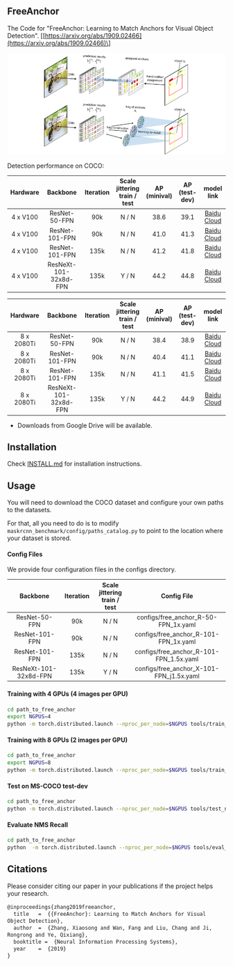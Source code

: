 ## FreeAnchor

The Code for "FreeAnchor: Learning to Match Anchors for Visual Object Detection". \[[https://arxiv.org/abs/1909.02466](https://arxiv.org/abs/1909.02466)\]

![architecture](architecture.png)

Detection performance on COCO:

| Hardware | Backbone | Iteration | Scale jittering<br>train / test | AP<br>(minival) | AP<br>(test-dev) | model link |
| :--------: | :--------------------: | :---: | :-------: | :--: | :--: | :------------------------: |
| 4  x  V100 | ResNet-50-FPN          |   90k |   N / N   | 38.6 | 39.1 | [Baidu Cloud](https://pan.baidu.com/s/1ST2nv4s48voofWqwUUwHhw#/)                                                  |
| 4  x  V100 | ResNet-101-FPN         |   90k |   N / N   | 41.0 | 41.3 | [Baidu Cloud](https://pan.baidu.com/s/1Lfg1Wt0Et60QSP1pU3iLRQ#/)                                                  |
| 4  x  V100 | ResNet-101-FPN         |  135k |   N / N   | 41.2 | 41.8 | [Baidu Cloud](https://pan.baidu.com/s/1ekr8thnlPmPqxGVjGaUQZg#/)                                                  |
| 4  x  V100 | ResNeXt-101-32x8d-FPN  |  135k |   Y / N   | 44.2 | 44.8 | [Baidu Cloud](https://pan.baidu.com/s/14UpeLSL8SNVZZUnsVKMnDQ#/)                                                  |

| Hardware | Backbone | Iteration | Scale jittering<br>train / test | AP<br>(minival) | AP<br>(test-dev) | model link |
| :--------: | :--------------------: | :---: | :-------: | :--: | :--: | :------------------------: |
| 8 x 2080Ti | ResNet-50-FPN          |   90k |   N / N   | 38.4 | 38.9 | [Baidu Cloud](https://pan.baidu.com/s/1p2hnZPPJvtHCgntUZe2SvA#/)                                                  |
| 8 x 2080Ti | ResNet-101-FPN         |   90k |   N / N   | 40.4 | 41.1 | [Baidu Cloud](         https://pan.baidu.com/s/1Tz5-flBPLenV9T9vkQIhBg#/)                                                  |
| 8 x 2080Ti | ResNet-101-FPN         |  135k |   N / N   | 41.1 | 41.5 | [Baidu Cloud](https://pan.baidu.com/s/1efjzVT0y1HDUAUEaaZ8YLg#/)                                                  |
| 8 x 2080Ti | ResNeXt-101-32x8d-FPN  |  135k |   Y / N   | 44.2 | 44.9 | [Baidu Cloud](      https://pan.baidu.com/s/18NHsQb-ZBRS4Xcfxfmsuyw#/)                                                  |

* Downloads from Google Drive will be available.

## Installation 
Check [INSTALL.md](INSTALL.md) for installation instructions.

## Usage
You will need to download the COCO dataset and configure your own paths to the datasets.

For that, all you need to do is to modify `maskrcnn_benchmark/config/paths_catalog.py` to point to the location where your dataset is stored.

#### Config Files
We provide four configuration files in the configs directory.

| Backbone | Iteration | Scale jittering<br>train / test | Config File |  
| :-----: | :---: | :---: | :----------: |
| ResNet-50-FPN    |   90k |   N / N  | configs/free_anchor_R-50-FPN_1x.yaml      | 
| ResNet-101-FPN   |   90k |   N / N  | configs/free_anchor_R-101-FPN_1x.yaml     | 
| ResNet-101-FPN   |  135k |   N / N  | configs/free_anchor_R-101-FPN_1.5x.yaml   | 
| ResNeXt-101-32x8d-FPN  |  135k |   Y / N  | configs/free_anchor_X-101-FPN_j1.5x.yaml  | 


#### Training with 4 GPUs (4 images per GPU)

```bash
cd path_to_free_anchor
export NGPUS=4
python -m torch.distributed.launch --nproc_per_node=$NGPUS tools/train_net.py --config-file "path/to/config/file.yaml"
```

#### Training with 8 GPUs (2 images per GPU)

```bash
cd path_to_free_anchor
export NGPUS=8
python -m torch.distributed.launch --nproc_per_node=$NGPUS tools/train_net.py --config-file "path/to/config/file.yaml"
```

#### Test on MS-COCO test-dev

```bash
cd path_to_free_anchor
python -m torch.distributed.launch --nproc_per_node=$NGPUS tools/test_net.py --config-file "path/to/config/file.yaml" MODEL.WEIGHT "path/to/.pth file" DATASETS.TEST "('coco_test-dev',)"
```

#### Evaluate NMS Recall

```bash
cd path_to_free_anchor
python  -m torch.distributed.launch --nproc_per_node=$NGPUS tools/eval_NR.py --config-file "path/to/config/file.yaml" MODEL.WEIGHT "path/to/.pth file"
```
## Citations
Please consider citing our paper in your publications if the project helps your research.
```
@inproceedings{zhang2019freeanchor,
  title   =  {{FreeAnchor}: Learning to Match Anchors for Visual Object Detection},
  author  =  {Zhang, Xiaosong and Wan, Fang and Liu, Chang and Ji, Rongrong and Ye, Qixiang},
  booktitle =  {Neural Information Processing Systems},
  year    =  {2019}
}
```
